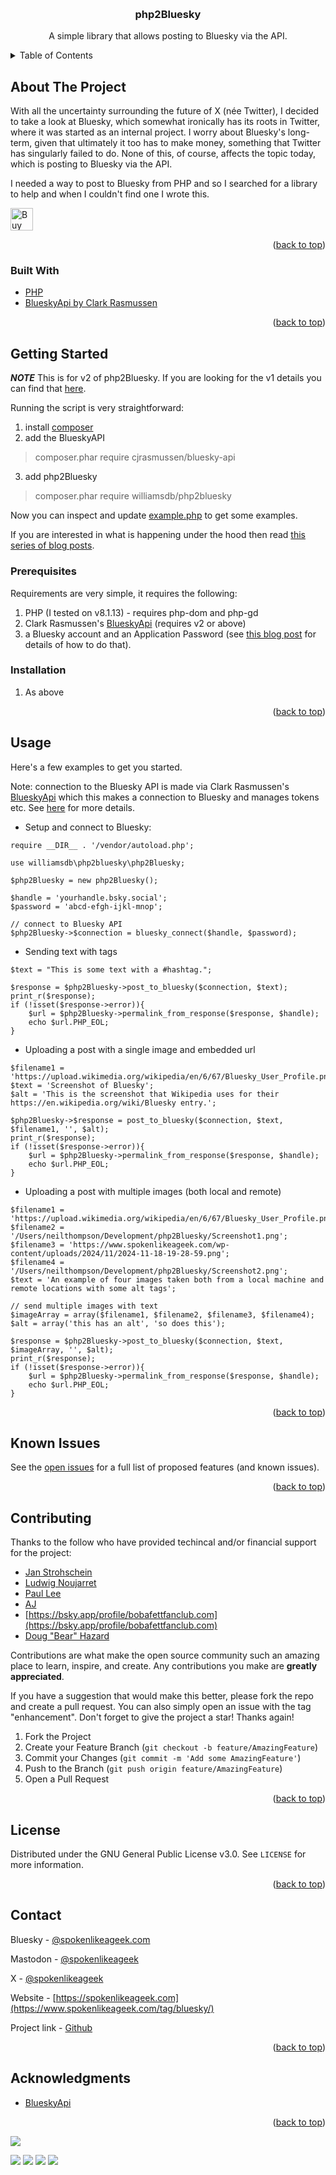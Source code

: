 <a name="readme-top"></a>


<!-- PROJECT LOGO -->
<br />
<div align="center">

<h3 align="center">php2Bluesky</h3>

  <p align="center">
    A simple library that allows posting to Bluesky via the API.
    <br />
  </p>
</div>



<!-- TABLE OF CONTENTS -->
<details>
  <summary>Table of Contents</summary>
  <ol>
    <li>
      <a href="#about-the-project">About The Project</a>
      <ul>
        <li><a href="#built-with">Built With</a></li>
      </ul>
    </li>
    <li>
      <a href="#getting-started">Getting Started</a>
      <ul>
        <li><a href="#prerequisites">Prerequisites</a></li>
        <li><a href="#installation">Installation</a></li>
      </ul>
    </li>
    <li><a href="#usage">Usage</a></li>
    <li><a href="#roadmap">Roadmap</a></li>
    <li><a href="#contributing">Contributing</a></li>
    <li><a href="#license">License</a></li>
    <li><a href="#contact">Contact</a></li>
    <li><a href="#acknowledgments">Acknowledgments</a></li>
  </ol>
</details>



<!-- ABOUT THE PROJECT -->
## About The Project

With all the uncertainty surrounding the future of X (née Twitter), I decided to take a look at Bluesky, which somewhat ironically has its roots in Twitter, where it was started as an internal project. I worry about Bluesky's long-term, given that ultimately it too has to make money, something that Twitter has singularly failed to do. None of this, of course, affects the topic today, which is posting to Bluesky via the API.

I needed a way to post to Bluesky from PHP and so I searched for a library to help and when I couldn't find one I wrote this.


<a href='https://ko-fi.com/Y8Y0POEES' target='_blank'><img height='36' style='border:0px;height:36px;' src='https://storage.ko-fi.com/cdn/kofi5.png?v=6' border='0' alt='Buy Me a Coffee at ko-fi.com' /></a>

<p align="right">(<a href="#readme-top">back to top</a>)</p>



### Built With

* [PHP](https://php.net)
* [BlueskyApi by Clark Rasmussen](https://github.com/cjrasmussen/BlueskyApi)

<p align="right">(<a href="#readme-top">back to top</a>)</p>



<!-- GETTING STARTED -->
## Getting Started

***NOTE*** This is for v2 of php2Bluesky. If you are looking for the v1 details you can find that [here](https://github.com/williamsdb/php2Bluesky/blob/8b137617bda0bd9dd97462966a8d9404e08ea807/readme.md). 

Running the script is very straightforward:

1. install [composer](https://getcomposer.org/)
2. add the BlueskyAPI 

> composer.phar require cjrasmussen/bluesky-api

3. add php2Bluesky

> composer.phar require williamsdb/php2bluesky

Now you can inspect and update [example.php](https://github.com/williamsdb/php2Bluesky/blob/main/src/example.php) to get some examples. 

If you are interested in what is happening under the hood then read [this series of blog posts](https://www.spokenlikeageek.com/tag/bluesky/).

### Prerequisites

Requirements are very simple, it requires the following:

1. PHP (I tested on v8.1.13) - requires php-dom and php-gd
2. Clark Rasmussen's [BlueskyApi](https://github.com/cjrasmussen/BlueskyApi) (requires v2 or above) 
2. a Bluesky account and an Application Password (see [this blog post](https://www.spokenlikeageek.com/2023/11/06/posting-to-bluesky-via-the-api-from-php-part-one/) for details of how to do that).

### Installation

1. As above

<p align="right">(<a href="#readme-top">back to top</a>)</p>



<!-- USAGE EXAMPLES -->
## Usage

Here's a few examples to get you started. 

Note: connection to the Bluesky API is made via Clark Rasmussen's [BlueskyApi](https://github.com/cjrasmussen/BlueskyApi) which this makes a connection to Bluesky and manages tokens etc. See [here](https://github.com/cjrasmussen/BlueskyApi) for more details.

*  Setup and connect to Bluesky:

```
require __DIR__ . '/vendor/autoload.php';

use williamsdb\php2bluesky\php2Bluesky;

$php2Bluesky = new php2Bluesky();

$handle = 'yourhandle.bsky.social';
$password = 'abcd-efgh-ijkl-mnop';
    
// connect to Bluesky API
$php2Bluesky->$connection = bluesky_connect($handle, $password);
```

* Sending text with tags

```
$text = "This is some text with a #hashtag.";

$response = $php2Bluesky->post_to_bluesky($connection, $text);
print_r($response);
if (!isset($response->error)){
    $url = $php2Bluesky->permalink_from_response($response, $handle);
    echo $url.PHP_EOL;            
}
```

* Uploading a post with a single image and embedded url

```
$filename1 = 'https://upload.wikimedia.org/wikipedia/en/6/67/Bluesky_User_Profile.png';
$text = 'Screenshot of Bluesky';
$alt = 'This is the screenshot that Wikipedia uses for their https://en.wikipedia.org/wiki/Bluesky entry.';

$php2Bluesky->$response = post_to_bluesky($connection, $text, $filename1, '', $alt);
print_r($response);
if (!isset($response->error)){
    $url = $php2Bluesky->permalink_from_response($response, $handle);
    echo $url.PHP_EOL;            
}
```

* Uploading a post with multiple images (both local and remote)

````
$filename1 = 'https://upload.wikimedia.org/wikipedia/en/6/67/Bluesky_User_Profile.png';
$filename2 = '/Users/neilthompson/Development/php2Bluesky/Screenshot1.png';
$filename3 = 'https://www.spokenlikeageek.com/wp-content/uploads/2024/11/2024-11-18-19-28-59.png';
$filename4 = '/Users/neilthompson/Development/php2Bluesky/Screenshot2.png';
$text = 'An example of four images taken both from a local machine and remote locations with some alt tags';
    
// send multiple images with text
$imageArray = array($filename1, $filename2, $filename3, $filename4); 
$alt = array('this has an alt', 'so does this');
    
$response = $php2Bluesky->post_to_bluesky($connection, $text, $imageArray, '', $alt);
print_r($response);
if (!isset($response->error)){
    $url = $php2Bluesky->permalink_from_response($response, $handle);
    echo $url.PHP_EOL;            
}
```` 

<p align="right">(<a href="#readme-top">back to top</a>)</p>



<!-- ROADMAP -->
## Known Issues

See the [open issues](https://github.com/williamsdb/php2Bluesky/issues) for a full list of proposed features (and known issues).

<p align="right">(<a href="#readme-top">back to top</a>)</p>



<!-- CONTRIBUTING -->
## Contributing

Thanks to the follow who have provided techincal and/or financial support for the project:

* [Jan Strohschein](https://bsky.app/profile/hayglow.bsky.social)
* [Ludwig Noujarret](https://bsky.app/profile/ludwig.noujarret.com)
* [Paul Lee](https://bsky.app/profile/drpaullee.bsky.social)
* [AJ](https://bsky.app/profile/asjmcguire.bsky.social)
* [https://bsky.app/profile/bobafettfanclub.com](https://bsky.app/profile/bobafettfanclub.com)
* [Doug "Bear" Hazard](https://bsky.app/profile/bearlydoug.com)

Contributions are what make the open source community such an amazing place to learn, inspire, and create. Any contributions you make are **greatly appreciated**.

If you have a suggestion that would make this better, please fork the repo and create a pull request. You can also simply open an issue with the tag "enhancement".
Don't forget to give the project a star! Thanks again!

1. Fork the Project
2. Create your Feature Branch (`git checkout -b feature/AmazingFeature`)
3. Commit your Changes (`git commit -m 'Add some AmazingFeature'`)
4. Push to the Branch (`git push origin feature/AmazingFeature`)
5. Open a Pull Request

<p align="right">(<a href="#readme-top">back to top</a>)</p>



<!-- LICENSE -->
## License

Distributed under the GNU General Public License v3.0. See `LICENSE` for more information.

<p align="right">(<a href="#readme-top">back to top</a>)</p>



<!-- CONTACT -->
## Contact

Bluesky - [@spokenlikeageek.com](https://bsky.app/profile/spokenlikeageek.com)

Mastodon - [@spokenlikeageek](https://techhub.social/@spokenlikeageek)

X - [@spokenlikeageek](https://x.com/spokenlikeageek) 

Website - [https://spokenlikeageek.com](https://www.spokenlikeageek.com/tag/bluesky/)

Project link - [Github](https://github.com/williamsdb/php2Bluesky)

<p align="right">(<a href="#readme-top">back to top</a>)</p>


<!-- ACKNOWLEDGMENTS -->
## Acknowledgments

* [BlueskyApi](https://github.com/cjrasmussen/BlueskyApi)

<p align="right">(<a href="#readme-top">back to top</a>)</p>


[![](https://github.com/williamsdb/php2Bluesky/graphs/contributors)](https://img.shields.io/github/contributors/williamsdb/php2Bluesky.svg?style=for-the-badge)

![](https://img.shields.io/github/contributors/williamsdb/php2Bluesky.svg?style=for-the-badge)
![](https://img.shields.io/github/forks/williamsdb/php2Bluesky.svg?style=for-the-badge)
![](https://img.shields.io/github/stars/williamsdb/php2Bluesky.svg?style=for-the-badge)
![](https://img.shields.io/github/issues/williamsdb/php2Bluesky.svg?style=for-the-badge)
<!-- MARKDOWN LINKS & IMAGES -->
<!-- https://www.markdownguide.org/basic-syntax/#reference-style-links -->
[contributors-shield]: https://img.shields.io/github/contributors/williamsdb/php2Bluesky.svg?style=for-the-badge
[contributors-url]: https://github.com/williamsdb/php2Bluesky/graphs/contributors
[forks-shield]: https://img.shields.io/github/forks/williamsdb/php2Bluesky.svg?style=for-the-badge
[forks-url]: https://github.com/williamsdb/php2Bluesky/network/members
[stars-shield]: https://img.shields.io/github/stars/williamsdb/php2Bluesky.svg?style=for-the-badge
[stars-url]: https://github.com/williamsdb/php2Bluesky/stargazers
[issues-shield]: https://img.shields.io/github/issues/williamsdb/php2Bluesky.svg?style=for-the-badge
[issues-url]: https://github.com/williamsdb/php2Bluesky/issues
[license-shield]: https://img.shields.io/github/license/williamsdb/php2Bluesky.svg?style=for-the-badge
[license-url]: https://github.com/williamsdb/php2Bluesky/blob/master/LICENSE.txt
[linkedin-shield]: https://img.shields.io/badge/-LinkedIn-black.svg?style=for-the-badge&logo=linkedin&colorB=555
[linkedin-url]: https://linkedin.com/in/linkedin_username
[product-screenshot]: images/screenshot.png
[Next.js]: https://img.shields.io/badge/next.js-000000?style=for-the-badge&logo=nextdotjs&logoColor=white
[Next-url]: https://nextjs.org/
[React.js]: https://img.shields.io/badge/React-20232A?style=for-the-badge&logo=react&logoColor=61DAFB
[React-url]: https://reactjs.org/
[Vue.js]: https://img.shields.io/badge/Vue.js-35495E?style=for-the-badge&logo=vuedotjs&logoColor=4FC08D
[Vue-url]: https://vuejs.org/
[Angular.io]: https://img.shields.io/badge/Angular-DD0031?style=for-the-badge&logo=angular&logoColor=white
[Angular-url]: https://angular.io/
[Svelte.dev]: https://img.shields.io/badge/Svelte-4A4A55?style=for-the-badge&logo=svelte&logoColor=FF3E00
[Svelte-url]: https://svelte.dev/
[Laravel.com]: https://img.shields.io/badge/Laravel-FF2D20?style=for-the-badge&logo=laravel&logoColor=white
[Laravel-url]: https://laravel.com
[Bootstrap.com]: https://img.shields.io/badge/Bootstrap-563D7C?style=for-the-badge&logo=bootstrap&logoColor=white
[Bootstrap-url]: https://getbootstrap.com
[JQuery.com]: https://img.shields.io/badge/jQuery-0769AD?style=for-the-badge&logo=jquery&logoColor=white
[JQuery-url]: https://jquery.com 
